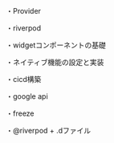 ・Provider 

・riverpod 

・widgetコンポーネントの基礎

・ネイティブ機能の設定と実装

・cicd構築

・google api 

・freeze 

・@riverpod + .dファイル
